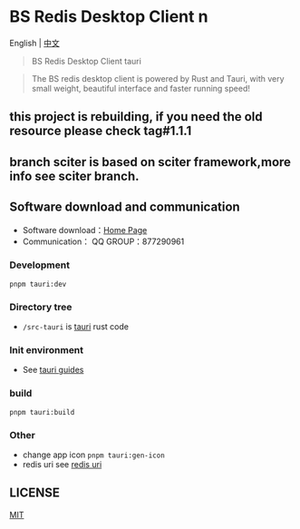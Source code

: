 # BS Redis Desktop Client n

English | [中文](./docs/zh_CN.md)

> BS Redis Desktop Client tauri

> The BS redis desktop client is powered by Rust and Tauri, with very small weight, beautiful interface and faster
> running speed!


## this project is rebuilding, if you need the old resource please check tag#1.1.1

## branch sciter is based on sciter framework,more info see sciter branch.

## Software download and communication

* Software download：[Home Page](http://bs.xsa.link)
* Communication： QQ GROUP：877290961

### Development

```shell
pnpm tauri:dev
```

### Directory tree

- `/src-tauri` is  [tauri](https://tauri.app/) rust code

### Init environment

- See [tauri guides](https://tauri.app/v1/guides/)

### build

```shell
pnpm tauri:build
```

### Other

- change app icon `pnpm tauri:gen-icon`
- redis uri see [redis uri](./docs/uri.md)


## LICENSE

[MIT](./LICENSE)
